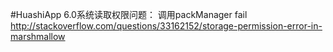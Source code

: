 #HuashiApp
6.0系统读取权限问题： 调用packManager fail
http://stackoverflow.com/questions/33162152/storage-permission-error-in-marshmallow

